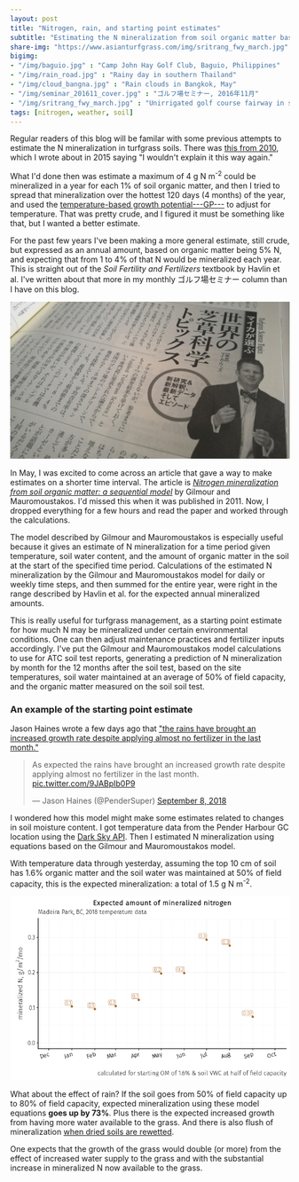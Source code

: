 ```yaml
---
layout: post
title: "Nitrogen, rain, and starting point estimates"
subtitle: "Estimating the N mineralization from soil organic matter based on temperature and soil water content"
share-img: "https://www.asianturfgrass.com/img/sritrang_fwy_march.jpg"
bigimg:
- "/img/baguio.jpg" : "Camp John Hay Golf Club, Baguio, Philippines"
- "/img/rain_road.jpg" : "Rainy day in southern Thailand"
- "/img/cloud_bangna.jpg" : "Rain clouds in Bangkok, May"
- "/img/seminar_201611_cover.jpg" : "ゴルフ場セミナー, 2016年11月"
- "/img/sritrang_fwy_march.jpg" : "Unirrigated golf course fairway in southern Thailand, March"
tags: [nitrogen, weather, soil]
---
```


Regular readers of this blog will be familar with some previous attempts to estimate the N mineralization in turfgrass soils. There was [this from 2010](http://www.blog.asianturfgrass.com/2015/01/i-wouldnt-explain-it-this-way-again.html), which I wrote about in 2015 saying "I wouldn't explain it this way again." 

What I'd done then was estimate a maximum of 4 g N m<sup>-2</sup> could be mineralized in a year for each 1% of soil organic matter, and then I tried to spread that mineralization over the hottest 120 days (4 months) of the year, and used the [temperature-based growth potential---GP---](http://www.files.asianturfgrass.com/201306_growth_potential.pdf) to adjust for temperature. That was pretty crude, and I figured it must be something like that, but I wanted a better estimate.

For the past few years I've been making a more general estimate, still crude, but expressed as an annual amount, based on organic matter being 5% N, and expecting that from 1 to 4% of that N would be mineralized each year. This is straight out of the *Soil Fertility and Fertilizers* textbook by Havlin et al. I've written about that more in my monthly ゴルフ場セミナー column than I have on this blog.

![gc seminar article nov 2016](/img/seminar_201611.jpg)

In May, I was excited to come across an article that gave a way to make estimates on a shorter time interval. The article is [*Nitrogen mineralization from soil organic matter: a sequential model*](https://dx.doi.org/10.2136/sssaj2010.0123) by Gilmour and Mauromoustakos. I'd missed this when it was published in 2011. Now, I dropped everything for a few hours and read the paper and worked through the calculations. 

The model described by Gilmour and Mauromoustakos is especially useful because it gives an estimate of N mineralization for a time period given temperature, soil water content, and the amount of organic matter in the soil at the start of the specified time period. Calculations of the estimated N mineralization by the Gilmour and Mauromoustakos model for daily or weekly time steps, and then summed for the entire year, were right in the range described by Havlin et al. for the expected annual mineralized amounts.

This is really useful for turfgrass management, as a starting point estimate for how much N may be mineralized under certain environmental conditions. One can then adjust maintenance practices and fertilizer inputs accordingly. I've put the Gilmour and Mauromoustakos model calculations to use for ATC soil test reports, generating a prediction of N mineralization by month for the 12 months after the soil test, based on the site temperatures, soil water maintained at an average of 50% of field capacity, and the organic matter measured on the soil soil test.

### An example of the starting point estimate

Jason Haines wrote a few days ago that ["the rains have brought an increased growth rate despite applying almost no fertilizer in the last month."](https://twitter.com/PenderSuper/status/1038544627505057792)

<blockquote class="twitter-tweet" data-lang="en"><p lang="en" dir="ltr">As expected the rains have brought an increased growth rate despite applying almost no fertilizer in the last month. <a href="https://t.co/9JABpIb0P9">pic.twitter.com/9JABpIb0P9</a></p>&mdash; Jason Haines (@PenderSuper) <a href="https://twitter.com/PenderSuper/status/1038544627505057792?ref_src=twsrc%5Etfw">September 8, 2018</a></blockquote>
<script async src="https://platform.twitter.com/widgets.js" charset="utf-8"></script>

I wondered how this model might make some estimates related to changes in soil moisture content. I got temperature data from the Pender Harbour GC location using the [Dark Sky API](https://darksky.net/dev/docs). Then I estimated N mineralization using equations based on the Gilmour and Mauromoustakos model.

With temperature data through yesterday, assuming the top 10 cm of soil has 1.6% organic matter and the soil water was maintained at 50% of field capacity, this is the expected mineralization: a total of 1.5 g N m<sup>-2</sup>.

![madeira park BC expected mineralization](/img/madeira_mineralization.png)

What about the effect of rain? If the soil goes from 50% of field capacity up to 80% of field capacity, expected mineralization using these model equations **goes up by 73%**. Plus there is the expected increased growth from having more water available to the grass. And there is also flush of mineralization [when dried soils are rewetted](https://dx.doi.org/10.2136/sssaj1993.03615995005700010012x).

One expects that the growth of the grass would double (or more) from the effect of increased water supply to the grass and with the substantial increase in mineralized N now available to the grass.





